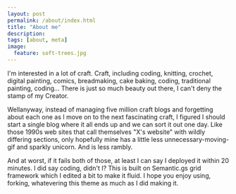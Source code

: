 ```yaml
---
layout: post
permalink: /about/index.html
title: "About me"
description: 
tags: [about, meta]
image:
  feature: soft-trees.jpg
---
```


I'm interested in a lot of craft. Craft, including coding, knitting, crochet, digital painting, comics, breadmaking, cake baking, coding, traditional painting, coding... There is just so much beauty out there, I can't deny the stamp of my Creator.

Wellanyway, instead of managing five million craft blogs and forgetting about each one as I move on to the next fascinating craft, I figured I should start a single blog where it all ends up and we can sort it out one day.
Like those 1990s web sites that call themselves "X's website" with wildly differing sections, only hopefully mine has a little less unnecessary-moving-gif and sparkly unicorn.
And is less rambly.

And at worst, if it fails both of those, at least I can say I deployed it within 20 minutes. I did say coding, didn't I?
This is built on Semantic.gs grid framework which I edited a bit to make it fluid. I hope you enjoy using, forking, whatevering this theme as much as I did making it. 

